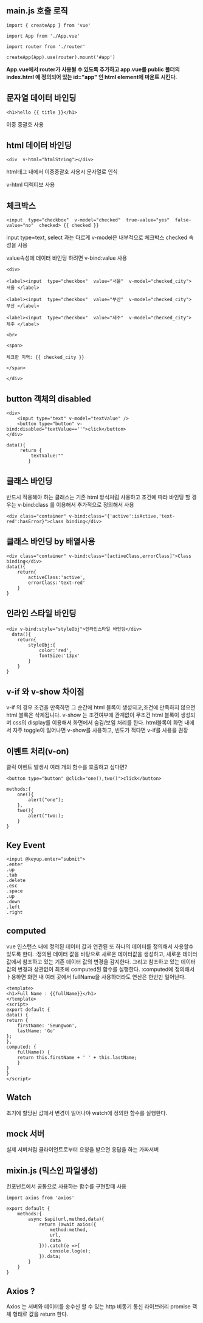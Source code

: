 ## main.js 호출 로직

    import { createApp } from 'vue'

    import App from './App.vue'

    import router from './router'

    createApp(App).use(router).mount('#app')

**App.vue에서 router가 사용될 수 있도록 추가하고 app.vue를 public 폴더의 index.html 에 정의되어 있는
id="app" 인 html element에 마운트 시킨다.**

## 문자열 데이터 바인딩

    <h1>hello {{ title }}</h1>

이중 중괄호 사용

## html 데이터 바인딩

    <div  v-html="htmlString"></div>

html태그 내에서 이중중괄호 사용시 문자열로 인식

v-html 디렉티브 사용

## 체크박스

    <input  type="checkbox"  v-model="checked"  true-value="yes"  false-value="no"  checked> {{ checked }}

input type=text, select 과는 다르게 v-model은 내부적으로 체크박스 checked 속성을 사용

value속성에 데이터 바인딩 하려면 v-bind:value 사용

    <div>

    <label><input  type="checkbox"  value="서울"  v-model="checked_city"> 서울 </label>

    <label><input  type="checkbox"  value="부산"  v-model="checked_city"> 부산 </label>

    <label><input  type="checkbox"  value="제주"  v-model="checked_city"> 제주 </label>

    <br>

    <span>

    체크한 지역: {{ checked_city }}

    </span>

    </div>

## button 객체의 disabled

    <div>
        <input type="text" v-model="textValue" />
        <button type="button" v-bind:disabled="textValue==''">click</button>
    </div>

    data(){
         return {
             textValue:""
            }

## 클래스 바인딩

반드시 적용해야 하는 클래스는 기존 html 방식처럼 사용하고
조건에 따라 바인딩 할 경우는 v-bind:class 를 이용해서 추가적으로 정의해서 사용

    <div class="container" v-bind:class="{'active':isActive,'text-red':hasError}">class binding</div>

## 클래스 바인딩 by 배열사용

    <div class="container" v-bind:class="[activeClass,errorClass]">Class binding</div>
    data(){
        return{
            activeClass:'active',
            errorClass:'text-red'
        }
    }

## 인라인 스타일 바인딩

    <div v-bind:style="styleObj">인라인스타일 바인딩</div>
      data(){
        return{
            styleObj:{
                color:'red',
                fontSize:'13px'
            }
        }
    }

## v-if 와 v-show 차이점

v-if 의 경우 조건을 만족하면 그 순간에 html 블록이 생성되고,조건에 만족하지 않으면 html 블록은 삭제됩니다.
v-show 는 조건여부에 관계없이 무조건 html 블록이 생성되며 css의 display를 이용해서 화면에서 숨김/보임 처리를 한다.
html블록이 화면 내에서 자주 toggle이 일어나면 v-show를 사용하고, 빈도가 적다면 v-if를 사용을 권장

## 이벤트 처리(v-on)

클릭 이벤트 발생시 여러 개의 함수를 호출하고 싶다면?

    <button type="button" @click="one(),two()">click</button>

    methods:{
        one(){
            alert("one");
        },
        two(){
            alert("two:);
        }
    }

## Key Event

    <input @keyup.enter="submit">
    .enter
    .up
    .tab
    .delete
    .esc
    .space
    .up
    .down
    .left
    .right

## computed

vue 인스턴스 내에 정의된 데이터 값과 연관된 또 하나의 데이터를 정의해서 사용할수 있도록 한다.
:정의된 데이터 값을 바탕으로 새로운 데이터값을 생성하고, 새로운 데이터값에서 참조하고 있는 기존 데이터 값의 변경을 감지한다.
그리고 참조하고 있는 데이터 값의 변경과 상관없이 최초에 computed된 함수를 실행한다.
:computed에 정의해서 ㅏ용하면 화면 내 여러 곳에서 fullName을 사용하더라도 연산은 한번만 일어난다.

    <template>
    <h1>Full Name : {{fullName}}</h1>
    </template>
    <script>
    export default {
    data() {
    return {
        firstName: 'Seungwon',
        lastName: 'Go'
    };
    },
    computed: {
        fullName() {
        return this.firstName + ' ' + this.lastName;
        }
    }
    }
    </script>

## Watch

초기에 할당된 값에서 변경이 일어나야 watch에 정의한 함수를 실행한다.

## mock 서버

실제 서버처럼 클라이언트로부터 요청을 받으면 응답을 하는 가짜서버

## mixin.js (믹스인 파일생성)

컨포넌트에서 공통으로 사용하는 함수를 구현할때 사용

    import axios from 'axios'

    export default {
        methods:{
            async $api(url,method,data){
                return (await axios({
                    method:method,
                    url,
                    data
                })).catch(e =>{
                    console.log(e);
                }).data;
            }
        }
    }

## Axios ?

Axios 는 서버와 데이터를 송수신 할 수 있는 http 비동기 통신 라이브러리
promise 객체 형태로 값을 return 한다.
